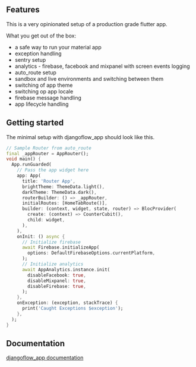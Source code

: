 ## Features

This is a very opinionated setup of a production grade flutter app.

What you get out of the box:

- a safe way to run your material app
- exception handling
- sentry setup
- analytics - firebase, facebook and mixpanel with screen events logging
- auto_route setup
- sandbox and live environments and switching between them
- switching of app theme
- switching op app locale
- firebase message handling
- app lifecycle handling

## Getting started

The minimal setup with djangoflow_app should look like this.

```dart
// Sample Router from auto_route
final _appRouter = AppRouter();
void main() {
  App.runGuarded(
    // Pass the app widget here
    app: App(
      title: 'Router App',
      brightTheme: ThemeData.light(),
      darkTheme: ThemeData.dark(),
      routerBuilder: () => _appRouter,
      initialRoutes: [HomeTabRoute()],
      builder: (context, widget, state, router) => BlocProvider(
        create: (context) => CounterCubit(),
        child: widget,
      ),
    ),
    onInit: () async {
      // Initialize firebase
      await Firebase.initializeApp(
        options: DefaultFirebaseOptions.currentPlatform,
      );
      // Initialize analytics
      await AppAnalytics.instance.init(
        disableFacebook: true,
        disableMixpanel: true,
        disableFirebase: true,
      );
    },
    onException: (exception, stackTrace) {
      print('Caught Exceptions $exception');
    },
  );
}
```

## Documentation

[djangoflow_app documentation](https://pub.dev/documentation/djangoflow_app/latest/df_app/df_app-library.html)
